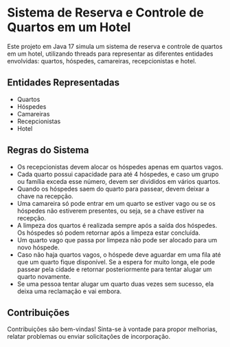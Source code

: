 # Sistema de Reserva e Controle de Quartos em um Hotel

Este projeto em Java 17 simula um sistema de reserva e controle de quartos em um hotel, utilizando threads para representar as diferentes entidades envolvidas: quartos, hóspedes, camareiras, recepcionistas e hotel.

## Entidades Representadas

- Quartos
- Hóspedes
- Camareiras
- Recepcionistas
- Hotel

## Regras do Sistema

- Os recepcionistas devem alocar os hóspedes apenas em quartos vagos.
- Cada quarto possui capacidade para até 4 hóspedes, e caso um grupo ou família exceda esse número, devem ser divididos em vários quartos.
- Quando os hóspedes saem do quarto para passear, devem deixar a chave na recepção.
- Uma camareira só pode entrar em um quarto se estiver vago ou se os hóspedes não estiverem presentes, ou seja, se a chave estiver na recepção.
- A limpeza dos quartos é realizada sempre após a saída dos hóspedes. Os hóspedes só podem retornar após a limpeza estar concluída.
- Um quarto vago que passa por limpeza não pode ser alocado para um novo hóspede.
- Caso não haja quartos vagos, o hóspede deve aguardar em uma fila até que um quarto fique disponível. Se a espera for muito longa, ele pode passear pela cidade e retornar posteriormente para tentar alugar um quarto novamente.
- Se uma pessoa tentar alugar um quarto duas vezes sem sucesso, ela deixa uma reclamação e vai embora.

## Contribuições

Contribuições são bem-vindas! Sinta-se à vontade para propor melhorias, relatar problemas ou enviar solicitações de incorporação.
